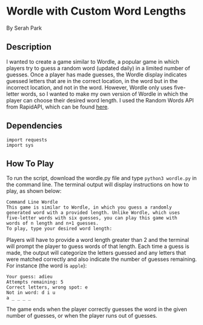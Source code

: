 # Wordle with Custom Word Lengths
By Serah Park

## Description
I wanted to create a game similar to Wordle, a popular game in which players try to guess a random word (updated daily) in a limited number of guesses. Once a player has made guesses, the Wordle display indicates guessed letters that are in the correct location, in the word but in the incorrect location, and not in the word. However, Wordle only uses five-letter words, so I wanted to make my own version of Wordle in which the player can choose their desired word length. I used the Random Words API from RapidAPI, which can be found [here](https://rapidapi.com/sheharyar566/api/random-words5).

## Dependencies
```
import requests
import sys
```

## How To Play
To run the script, download the wordle.py file and type ```python3 wordle.py``` in the command line. The terminal output will display instructions on how to play, as shown below:
```
Command Line Wordle
This game is similar to Wordle, in which you guess a randomly 
generated word with a provided length. Unlike Wordle, which uses 
five-letter words with six guesses, you can play this game with 
words of n length and n+1 guesses.
To play, type your desired word length:
```
Players will have to provide a word length greater than 2 and the terminal will prompt the player to guess words of that length. Each time a guess is made, the output will categorize the letters guessed and any letters that were matched correctly and also indicate the number of guesses remaining. For instance (the word is `apple`):
```
Your guess: adieu
Attempts remaining: 5
Correct letters, wrong spot: e
Not in word: d i u
a _ _ _ _
```
The game ends when the player correctly guesses the word in the given number of guesses, or when the player runs out of guesses.
